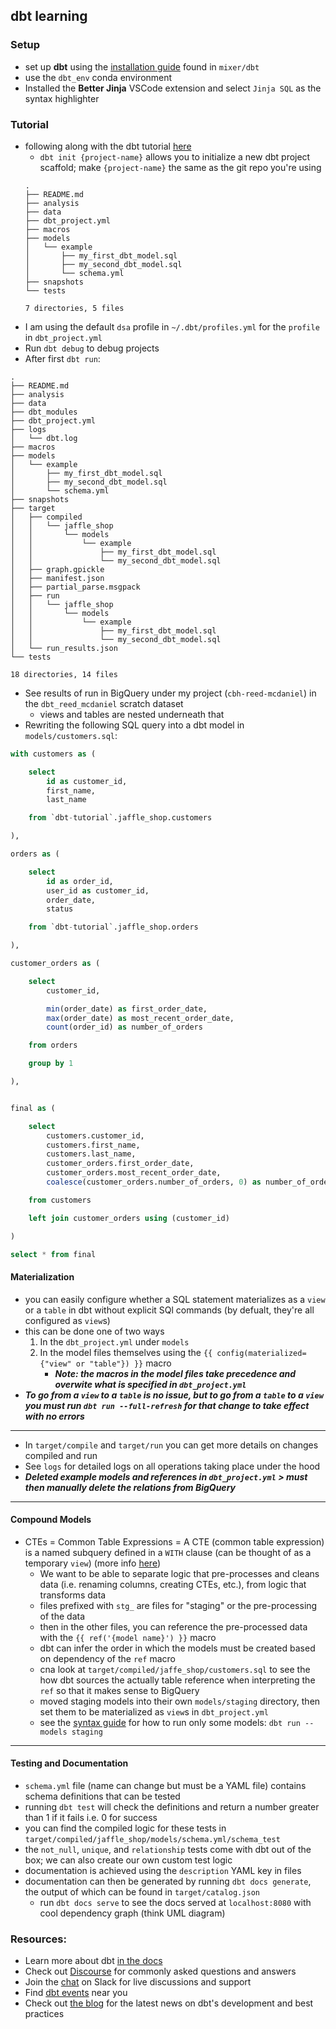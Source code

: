 ## dbt learning
### Setup
- set up **dbt** using the [installation guide](https://github.com/cityblock/mixer/tree/master/dbt#installation) found in `mixer/dbt`
- use the `dbt_env` conda environment
- Installed the **Better Jinja** VSCode extension and select `Jinja SQL` as the syntax highlighter

### Tutorial
- following along with the dbt tutorial [here](https://docs.getdbt.com/tutorial/setting-up)
    - `dbt init {project-name}` allows you to initialize a new dbt project scaffold; make `{project-name}` the same as the git repo you're using
    ```shell
    .
    ├── README.md
    ├── analysis
    ├── data
    ├── dbt_project.yml
    ├── macros
    ├── models
    │   └── example
    │       ├── my_first_dbt_model.sql
    │       ├── my_second_dbt_model.sql
    │       └── schema.yml
    ├── snapshots
    └── tests

    7 directories, 5 files
    ```
- I am using the default `dsa` profile in `~/.dbt/profiles.yml` for the `profile` in `dbt_project.yml`
- Run `dbt debug` to debug projects
- After first `dbt run`:
```shell
.
├── README.md
├── analysis
├── data
├── dbt_modules
├── dbt_project.yml
├── logs
│   └── dbt.log
├── macros
├── models
│   └── example
│       ├── my_first_dbt_model.sql
│       ├── my_second_dbt_model.sql
│       └── schema.yml
├── snapshots
├── target
│   ├── compiled
│   │   └── jaffle_shop
│   │       └── models
│   │           └── example
│   │               ├── my_first_dbt_model.sql
│   │               └── my_second_dbt_model.sql
│   ├── graph.gpickle
│   ├── manifest.json
│   ├── partial_parse.msgpack
│   ├── run
│   │   └── jaffle_shop
│   │       └── models
│   │           └── example
│   │               ├── my_first_dbt_model.sql
│   │               └── my_second_dbt_model.sql
│   └── run_results.json
└── tests

18 directories, 14 files
```
- See results of run in BigQuery under my project (`cbh-reed-mcdaniel`) in the `dbt_reed_mcdaniel` scratch dataset
    - views and tables are nested underneath that
- Rewriting the following SQL query into a dbt model in `models/customers.sql`:
```sql
with customers as (

    select
        id as customer_id,
        first_name,
        last_name

    from `dbt-tutorial`.jaffle_shop.customers

),

orders as (

    select
        id as order_id,
        user_id as customer_id,
        order_date,
        status

    from `dbt-tutorial`.jaffle_shop.orders

),

customer_orders as (

    select
        customer_id,

        min(order_date) as first_order_date,
        max(order_date) as most_recent_order_date,
        count(order_id) as number_of_orders

    from orders

    group by 1

),


final as (

    select
        customers.customer_id,
        customers.first_name,
        customers.last_name,
        customer_orders.first_order_date,
        customer_orders.most_recent_order_date,
        coalesce(customer_orders.number_of_orders, 0) as number_of_orders

    from customers

    left join customer_orders using (customer_id)

)

select * from final
```
#### Materialization
- you can easily configure whether a SQL statement materializes as a `view` or a `table` in dbt without explicit SQl commands (by defualt, they're all configured as `view`s)
- this can be done one of two ways
    1. In the `dbt_project.yml` under `models`
    2. In the model files themselves using the `{{ config(materialized={"view" or "table"}) }}` macro
        - ***Note: the macros in the model files take precedence and overwite what is specified in `dbt_project.yml`***
- ***To go from a `view` to a `table` is no issue, but to go from a `table` to a `view` you must run `dbt run --full-refresh` for that change to take effect with no errors***

---
- In `target/compile` and `target/run` you can get more details on changes compiled and run
- See `logs` for detailed logs on all operations taking place under the hood
- ***Deleted example models and references in `dbt_project.yml` > must then manually delete the relations from BigQuery***

---
#### Compound Models
- CTEs = Common Table Expressions = A CTE (common table expression) is a named subquery defined in a `WITH` clause (can be thought of as a temporary `view`) (more info [here](https://docs.snowflake.com/en/user-guide/queries-cte.html#what-is-a-cte))
    - We want to be able to separate logic that pre-processes and cleans data (i.e. renaming columns, creating CTEs, etc.), from logic that transforms data
    - files prefixed with `stg_` are files for "staging" or the pre-processing of the data
    - then in the other files, you can reference the pre-processed data with the `{{ ref('{model name}') }}` macro
    - dbt can infer the order in which the models must be created based on dependency of the `ref` macro
    - cna look at `target/compiled/jaffe_shop/customers.sql` to see the how dbt sources the actually table reference when interpreting the `ref` so that it makes sense to BigQuery
    - moved staging models into their own `models/staging` directory, then set them to be materialized as `view`s in `dbt_project.yml`
    - see the [syntax guide](https://docs.getdbt.com/reference/node-selection/syntax) for how to run only some models: `dbt run --models staging`

---
#### Testing and Documentation
- `schema.yml` file (name can change but must be a YAML file) contains schema definitions that can be tested
- running `dbt test` will check the definitions and return a number greater than 1 if it fails i.e. 0 for success
- you can find the compiled logic for these tests in `target/compiled/jaffle_shop/models/schema.yml/schema_test`
- the `not_null`, `unique`, and `relationship` tests come with dbt out of the box; we can also create our own custom test logic
- documentation is achieved using the `description` YAML key in files
- documentation can then be generated by running `dbt docs generate`, the output of which can be found in `target/catalog.json`
    - run `dbt docs serve` to see the docs served at `localhost:8080` with cool dependency graph (think UML diagram)

### Resources:
- Learn more about dbt [in the docs](https://docs.getdbt.com/docs/introduction)
- Check out [Discourse](https://discourse.getdbt.com/) for commonly asked questions and answers
- Join the [chat](http://slack.getdbt.com/) on Slack for live discussions and support
- Find [dbt events](https://events.getdbt.com) near you
- Check out [the blog](https://blog.getdbt.com/) for the latest news on dbt's development and best practices
